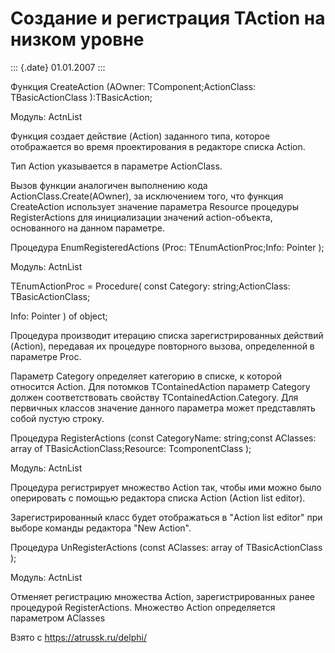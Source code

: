 Создание и регистрация TAction на низком уровне
===============================================

::: {.date}
01.01.2007
:::

Функция CreateAction (AOwner: TComponent;ActionClass: TBasicActionClass
):TBasicAction;

Модуль: ActnList

Функция создает действие (Action) заданного типа, которое отображается
во время проектирования в редакторе списка Action.

Тип Action указывается в параметре ActionClass.

Вызов функции аналогичен выполнению кода ActionClass.Create(AOwner), за
исключением того, что функция CreateAction использует значение параметра
Resource процедуры RegisterActions для инициализации значений
action-объекта, основанного на данном параметре.

Процедура EnumRegisteredActions (Proc: TEnumActionProc;Info: Pointer );

Модуль: ActnList

TEnumActionProc = Procedure( const Category: string;ActionClass:
TBasicActionClass;

Info: Pointer ) of object;

Процедура производит итерацию списка зарегистрированных действий
(Action), передавая их процедуре повторного вызова, определенной в
параметре Proc.

Параметр Category определяет категорию в списке, к которой относится
Action. Для потомков TContainedAction параметр Category должен
соответствовать свойству TContainedAction.Category. Для первичных
классов значение данного параметра может представлять собой пустую
строку.

Процедура RegisterActions (const CategoryName: string;const AClasses:
array of TBasicActionClass;Resource: TcomponentClass );

Модуль: ActnList

Процедура регистрирует множество Action так, чтобы ими можно было
оперировать с помощью редактора списка Action (Action list editor).

Зарегистрированный класс будет отображаться в \"Action list editor\" при
выборе команды редактора \"New Action\".

Процедура UnRegisterActions (const AClasses: array of TBasicActionClass
);

Модуль: ActnList

Отменяет регистрацию множества Action, зарегистрированных ранее
процедурой RegisterActions. Множество Action определяется параметром
AClasses

Взято с <https://atrussk.ru/delphi/>
